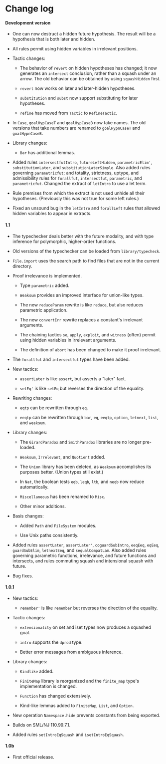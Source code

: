 # Change log

#### Development version

- One can now destruct a hidden future hypothesis.  The result will be
  a hypothesis that is both later and hidden.

- All rules permit using hidden variables in irrelevant positions.

- Tactic changes:

  + The behavior of `revert` on hidden hypotheses has changed; it now
    generates an `intersect` conclusion, rather than a squash under an
    arrow.  The old behavior can be obtained by using `squashHidden`
    first.

  + `revert` now works on later and later-hidden hypotheses.

  + `substitution` and `subst` now support substituting for later
    hypotheses.

  + `refine` has moved from `Tactic` to `RefineTactic`.

- In `Case`, `goalHypCaseT` and `goalHypCaseB` now take names.  The
  old versions that take numbers are renamed to `goalHypnCaseT` and
  `goalHypnCaseB`.

- Library changes:

  + `Bar` has additional lemmas.

- Added rules `intersectfutIntro`, `futureLeftHidden`,
  `parametricElim'`, `substitutionLater`, and
  `substitutionLaterSimple`. Also added rules governing
  `parametricfut`; and totality, strictness, uptype, and admissibility
  rules for `forallfut`, `intersectfut`, `parametric`, and
  `parametricfut`.  Changed the extract of `letIntro` to use a let
  term.

- Rule premises from which the extract is not used unhide all their
  hypotheses.  (Previously this was not true for some left rules.)

- Fixed an unsound bug in the `letIntro` and `forallLeft` rules that
  allowed hidden variables to appear in extracts.


#### 1.1

- The typechecker deals better with the future modality, and with type
  inference for polymorphic, higher-order functions.

- Old versions of the typechecker can be loaded from
  `library/typecheck`.

- `File.import` uses the search path to find files that are not in the
  current directory.

- Proof irrelevance is implemented.

  + Type `parametric` added.

  + `Weaksum` provides an improved interface for union-like types.

  + The new `reduceParam` rewrite is like `reduce`, but also reduces
    parametric application.

  + The new `convertIrr` rewrite replaces a constant's irrelevant
    arguments.

  + The chaining tactics `so`, `apply`, `exploit`, and `witness`
    (often) permit using hidden variables in irrelevant arguments.

  + The definition of `abort` has been changed to make it proof
    irrelevant.

- The `forallfut` and `intersectfut` types have been added.

- New tactics:

  + `assertLater` is like `assert`, but asserts a "later" fact.

  + `setEq'` is like `setEq` but reverses the direction of the
    equality.

- Rewriting changes:

  + `eqtp` can be rewritten through `eq`.

  + `eeqtp` can be rewritten through `bar`, `eq`, `eeqtp`, `option`, 
    `letnext`, `list`, and `weaksum`.

- Library changes:

  + The `GirardParadox` and `SmithParadox` libraries are no longer
    pre-loaded.

  + `Weaksum`, `Irrelevant`, and `Quotient` added.

  + The `Union` library has been deleted, as `Weaksum` accomplishes
    its purposes better.  (Union types still exist.)

  + In `Nat`, the boolean tests `eqb`, `leqb`, `ltb`, and `neqb` now
    reduce automatically.

  + `Miscellaneous` has been renamed to `Misc`.

  + Other minor additions.

- Basis changes:

  + Added `Path` and `FileSystem` modules.

  + Use Unix paths consistently.

- Added rules `assertLater`, `assertLater'`, `coguardSubIntro`,
  `eeqEeq`, `eqEeq`, `guardSubElim`, `letnextEeq`, and
  `sequalCompatLam`.  Also added rules governing parametric functions,
  irrelevance, and future functions and intersects, and rules
  commuting squash and intensional squash with future.

- Bug fixes.


#### 1.0.1

- New tactics:

  + `remember'` is like `remember` but reverses the direction of the
    equality.

- Tactic changes:

  + `extensionality` on set and iset types now produces a squashed
     goal.

  + `intro` supports the `dprod` type.

  + Better error messages from ambiguous inference.

- Library changes:

  + `Kindlike` added.

  + `FiniteMap` library is reorganized and the `finite_map` type's
    implementation is changed.

  + `Function` has changed extensively.

  + Kind-like lemmas added to `FiniteMap`, `List`, and `Option`.

- New operation `Namespace.hide` prevents constants from being
  exported.

- Builds on SML/NJ 110.99.7.1.

- Added rules `setIntroEqSquash` and `isetIntroEqSquash`.


#### 1.0b

- First official release.
